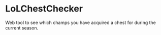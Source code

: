 # LoLChestChecker
Web tool to see which champs you have acquired a chest for during the current season.

